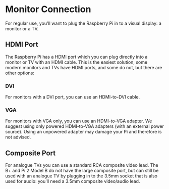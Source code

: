 # Monitor Connection

For regular use, you'll want to plug the Raspberry Pi in to a visual display: a monitor or a TV.

## HDMI Port

The Raspberry Pi has a HDMI port which you can plug directly into a monitor or TV with an HDMI cable. This is the easiest solution; some modern monitors and TVs have HDMI ports, and some do not, but there are other options:

### DVI

For monitors with a DVI port, you can use an HDMI-to-DVI cable.

### VGA

For monitors with VGA only, you can use an HDMI-to-VGA adapter. We suggest using only powered HDMI-to-VGA adapters (with an external power source). Using an unpowered adapter may damage your Pi and therefore is not advised.

## Composite Port

For analogue TVs you can use a standard RCA composite video lead. The B+ and Pi 2 Model B do not have the large composite port, but can still be used with an analogue TV by plugging in to the 3.5mm socket that is also used for audio: you'll need a 3.5mm composite video/audio lead. 
